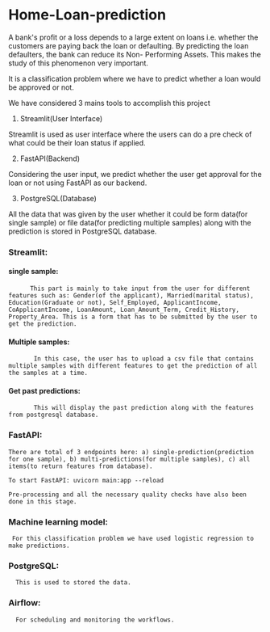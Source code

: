 # Home-Loan-prediction

A bank's profit or a loss depends to a large extent on loans i.e. whether the customers are paying back the loan or defaulting. By predicting the loan defaulters, the bank can reduce its Non- Performing Assets. This makes the study of this phenomenon very important.

It is a classification problem where we have to predict whether a loan would be approved or not. 

We have considered 3 mains tools to accomplish this project
1. Streamlit(User Interface)

  Streamlit is used as user interface where the users can do a pre check of what could be their loan status if applied.
  
2. FastAPI(Backend)

  Considering the user input, we predict whether the user get approval for the loan or not using FastAPI as our backend.
  
3. PostgreSQL(Database)

  All the data that was given by the user whether it could be form data(for single sample) or file data(for predicting multiple samples) along with the prediction is stored in PostgreSQL database.

### Streamlit:
  #### single sample: 
          This part is mainly to take input from the user for different features such as: Gender(of the applicant), Married(marital status), Education(Graduate or not), Self_Employed, ApplicantIncome, CoApplicantIncome, LoanAmount, Loan_Amount_Term, Credit_History, Property_Area. This is a form that has to be submitted by the user to get the prediction.
  
  #### Multiple samples: 
           In this case, the user has to upload a csv file that contains multiple samples with different features to get the prediction of all the samples at a time. 
  
  #### Get past predictions: 
           This will display the past prediction along with the features from postgresql database.
  
### FastAPI:
    There are total of 3 endpoints here: a) single-prediction(prediction for one sample), b) multi-predictions(for multiple samples), c) all items(to return features from database).
    
    To start FastAPI: uvicorn main:app --reload
    
    Pre-processing and all the necessary quality checks have also been done in this stage.
    
    
### Machine learning model:
     For this classification problem we have used logistic regression to make predictions.
     
### PostgreSQL:
      This is used to stored the data.
      
### Airflow:
      For scheduling and monitoring the workflows.



